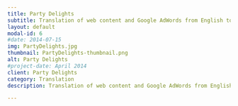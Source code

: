 ```yaml
---
title: Party Delights
subtitle: Translation of web content and Google AdWords from English to Spanish.
layout: default
modal-id: 6
#date: 2014-07-15
img: PartyDelights.jpg
thumbnail: PartyDelights-thumbnail.png
alt: Party Delights
#project-date: April 2014
client: Party Delights
category: Translation
description: Translation of web content and Google AdWords from English to Spanish. Writing meta descriptions and title tags. SEO.

---
```


